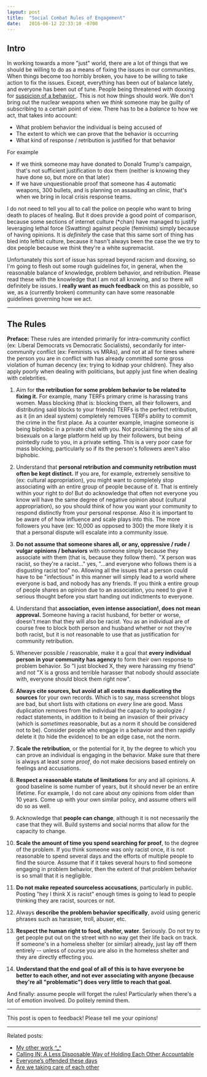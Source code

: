 ```yaml
---
layout: post
title:  "Social Combat Rules of Engagement"
date:   2016-06-12 22:33:10 -0700
---
```


## Intro

In working towards a more "just" world, there are a lot of things that we should be willing to do as a means of fixing the issues in our communities. When things become too horribly broken, you have to be willing to take action to fix the issues. Except, everything has been out of balance lately, and everyone has been out of tune. People being threatened with doxxing for [suspicion of a behavior ](https://medium.com/@CeltThulu/a-battlefield-4-achievement-and-autism-made-me-a-nazi-9ee863639621#.wgk95viem). This is not how things should work. We don't bring out the nuclear weapons when we *think* someone may be guilty of subscribing to a certain point of view. There has to be a *balance* to how we act, that takes into account:

* What problem behavior the individual is being accused of
* The extent to which we can prove that the behavior is occurring
* What kind of response / retribution is justified for that behavior

For example

* If we think someone may have donated to Donald Trump's campaign, that's not sufficient justification to dox them (neither is knowing they have done so, but more on that later)
* If we have unquestionable proof that someone has 4 automatic weapons, 300 bullets, and is planning on assaulting an clinic, that's when we bring in local crisis response teams.

I do not need to tell you all to call the police on people who want to bring death to places of healing. But it does provide a good point of comparison, because some sections of internet culture (\*chan) have managed to justify leveraging lethal force (Swatting) against people (feminists) simply because of having opinions. It is *definitely* the case that this same sort of thing has bled into leftist culture, because it hasn't always been the case the we try to dox people because we *think* they're a white supremacist.

Unfortunately this sort of issue has spread beyond racism and doxxing, so I'm going to flesh out some rough guidelines for, in general, when the reasonable balance of knowledge, problem behavior, and retribution. Please read these with the knowledge that I am not all knowing, and so there will definitely be issues. I **really want as much feedback** on this as possible, so we, as a (currently broken) community can have some reasonable guidelines governing how we act.

---

## The Rules

**Preface:** These rules are intended primarily for intra-community conflict (ex: Liberal Democrats vs Democratic Socialists), secondarily for inter-community conflict (ex: Feminists vs MRAs), and not at all for times where the person you are in conflict with has already committed some gross violation of human decency (ex: trying to kidnap your children). They also apply poorly when dealing with politicians, but apply just fine when dealing with celebrities.

1. Aim for **the retribution for some problem behavior to be related to fixing it.** For example, many TERFs primary crime is harassing trans women. Mass blocking (that is: blocking them, all their followers, and distributing said blocks to your friends) TERFs is the perfect retribution, as it (in an ideal system) completely removes TERFs ability to commit the crime in the first place. As a counter example, imagine someone is being biphobic in a private chat with you. Not proclaiming the sins of all bisexuals on a large platform held up by their followers, but being pointedly rude to you, in a private setting. This is a very poor case for mass blocking, particularly so if its the person's followers aren't also biphobic.

2. Understand that **personal retribution and community retribution must often be kept distinct.** If you are, for example, extremely sensitive to (ex: cultural appropriation), you might want to completely stop associating with an entire group of people because of it. That is entirely within your right to do! But do acknowledge that often not everyone you know will have the same degree of negative opinion about (cultural appropriation), so you should think of how you want your community to respond distinctly from your personal response. Also it is important to be aware of of how influence and scale plays into this. The more followers you have (ex: 10,000 as opposed to 300) the more likely it is that a personal dispute will escalate into a community issue.

3. **Do not assume that someone shares all, or any, oppressive / rude / vulgar opinions / behaviors** with someone simply because they associate with them (that is, because they follow them). "X person was racist, so they're a racist..." yes, "...and everyone who follows them is a disgusting racist too" no. Allowing all the issues that a person could have to be "infectious" in this manner will simply lead to a world where everyone is bad, and nobody has any friends. If you think a entire group of people shares an opinion due to an association, you need to give it serious thought before you start handing out indictments to everyone.

4. Understand that **association, even intense association!, does not mean approval.** Someone having a racist husband, for better or worse, doesn't mean that they will also be racist. You as an individual are of course free to block both person and husband whether or not they're both racist, but it is not reasonable to use that as justification for community retribution.

5. Whenever possible / reasonable, make it a goal that **every individual person in your community has agency** to form their own response to problem behavior. So "I just blocked X, they were harassing my friend" and not "X is a gross and terrible harasser that nobody should associate with, everyone should block them right now".

6. **Always cite sources, but avoid at all costs mass duplicating the sources** for your own records. Which is to say, mass screenshot blogs are bad, but short lists with citations on *every* line are good. Mass duplication removes from the individual the capacity to apologize / redact statements, in addition to it being an invasion of their privacy (which is *sometimes* reasonable, but as a norm it should be considered not to be). Consider people who engage in a behavior and then rapidly delete it (to hide the evidence) to be an edge case, not the norm.

6. **Scale the retribution**, or the potential for it, by the degree to which you can prove an individual is engaging in the behavior. Make sure that there is always at least *some proof*, do not make decisions based entirely on feelings and accusations.

7. **Respect a reasonable statute of limitations** for any and all opinions. A good baseline is some number of years, but it should never be an entire lifetime. For example, I do not care about *any* opinions from older than 10 years. Come up with your own similar policy, and assume others will do so as well.

8. Acknowledge that **people can change**, although it is not necessarily the case that they will. Build systems and social norms that allow for the capacity to change.

9. **Scale the amount of time you spend searching for proof**, to the degree of the problem. If you think someone was only racist once, it is not reasonable to spend several days and the efforts of multiple people to find the source. Assume that if it takes several hours to find someone engaging in problem behavior, then the extent of that problem behavior is so small that it is negligible.

10. **Do not make repeated sourceless accusations**, particularly in public. Posting "hey I think X is racist" enough times is going to lead to people thinking they are racist, sources or not.

11. Always **describe the problem behavior specifically**, avoid using generic phrases such as harasser, troll, abuser, etc.

12. **Respect the human right to food, shelter, water**. Seriously. Do not try to get people put out on the street with no way get their life back on track. If someone's in a homeless shelter (or similar) already, just lay off them entirely -- unless of course you are also in the homeless shelter and they are directly effecting you.

13. **Understand that the end goal of all of this is to have everyone be better to each other, and not ever associating with anyone (because they're all "problematic") does very little to reach that goal.**

And finally: assume people will forget the rules! Particularly when there's a lot of emotion involved. Do politely remind them.

---

This post is open to feedback! Please tell me your opinions!

---

Related posts:

* [My other work ^_^](https://www.patreon.com/lynncyrin?ty=h)
* [Calling IN: A Less Disposable Way of Holding Each Other Accountable](http://www.blackgirldangerous.org/2013/12/calling-less-disposable-way-holding-accountable/)
* [Everyone’s offended these days](https://eev.ee/blog/2016/02/15/everyones-offended-these-days/)
* [Are we taking care of each other](http://gersande.com/blog/are-we-taking-care-of-each-other/)
